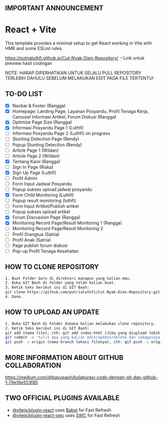 ## IMPORTANT ANNOUNCEMENT
# React + Vite
This template provides a minimal setup to get React working in Vite with HMR and some ESLint rules.

https://putrialuthfi.github.io/Cut-Nyak-Dien-Repository/ --Link untuk preview hasil codingan

NOTE: HARAP DIPERHATIKAN UNTUK SELALU PULL REPOSITORY TERLEBIH DAHULU SEBELUM MELAKUKAN EDIT PADA FILE TERTENTU!

## TO-DO LIST

- [x] Navbar & Footer (Rangga)
- [x] Homepage; Landing Page, Layanan Posyandu, Profil Tenaga Kerja, Carousel Informasi Artikel, Forum Diskusi (Rangga)
- [x] Optimize Page Size (Rangga)
- [x] Informasi Posyandu Page 1 (Luthfi)
- [ ] Informasi Posyandu Page 2 (Luthfi) on progress
- [ ] Stunting Detection Page (Rendy)
- [ ] Popup Stunting Detection (Rendy)
- [ ] Article Page 1 (Wildan)
- [ ] Article Page 2 (Wildan)
- [x] Tentang Kami (Rangga)
- [ ] Sign In Page (Riska)
- [x] Sign Up Page (Luthfi)
- [ ] Profil Admin 
- [ ] Form Input Jadwal Posyandu
- [ ] Popup sukses upload jadwal posyandu
- [x] Form Child Monitoring (Luthfi)
- [ ] Popup result monitoring (luthfi)
- [ ] Form Input Artikel/Publish artikel
- [ ] Popup sukses upload artikel
- [x] Forum Discussion Page (Rangga)
- [x] Monitoring Record Page/Result Monitoring 1 (Rangga)
- [ ] Monitoring Record Page/Result Monitoring 2
- [ ] Profil Orangtua (Satria)
- [ ] Profil Anak (Satria)
- [ ] Page publish forum diskusi
- [ ] Pop-up Profil Tenaga Kesehatan

## HOW TO CLONE REPOSITORY

```bash
1. Buat Folder baru di direktori manapun yang kalian mau.
2. Buka GIT Bash di Folder yang telah kalian buat.
3. Ketik teks berikut ini di GIT Bash:
git clone https://github.com/putrialuthfi/Cut-Nyak-Dien-Repository.git
4. Done.
```

## HOW TO UPLOAD AN UPDATE

```bash
1. Buka GIT Bash di Folder dimana kalian melakukan clone repository.
2. Ketik teks berikut ini di GIT Bash:
git add (nama file), cth: git add index.html (Jika yang diupload lebih dari satu file, gunakan: git add garuda.php terbang.css de_el_el.html)
git commit -m "tulis apa yang kalian edit/update/delete dan sebagainya (NAMA KALIAN)"
git push -u origin (nama branch lokasi filenya), cth: git push -u origin informasi-psy
```

## MORE INFORMATION ABOUT GITHUB COLLABORATION

https://medium.com/@bayupaoh/kolaburasi-code-dengan-git-dan-github-1-79e19e553f85

## TWO OFFICIAL PLUGINS AVAILABLE
- [@vitejs/plugin-react](https://github.com/vitejs/vite-plugin-react/blob/main/packages/plugin-react/README.md) uses [Babel](https://babeljs.io/) for Fast Refresh
- [@vitejs/plugin-react-swc](https://github.com/vitejs/vite-plugin-react-swc) uses [SWC](https://swc.rs/) for Fast Refresh
